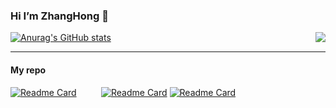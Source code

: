 ### Hi I’m ZhangHong 👋

[![Anurag's GitHub stats](https://github-readme-stats.vercel.app/api?username=985492783&show_icons=true&hide_border=true&theme=radical)](https://github.com/anuraghazra/github-readme-stats)
<img align="right" src="https://github-readme-stats.vercel.app/api/top-langs/?username=985492783">


***

#### My repo

<div >
   
  [![Readme Card](https://github-readme-stats.vercel.app/api/pin/?username=985492783&repo=nacos&show_owner=true)](https://github.com/985492783/nacos)&nbsp;&nbsp;&nbsp;&nbsp;&nbsp;&nbsp;&nbsp;&nbsp;&nbsp;
  [![Readme Card](https://github-readme-stats.vercel.app/api/pin/?username=985492783&repo=sparrow&show_owner=true)](https://github.com/985492783/sparrow)
  [![Readme Card](https://github-readme-stats.vercel.app/api/pin/?username=985492783&repo=sparrow-switch&show_owner=true)](https://github.com/985492783/sparrow-switch)
</div>




